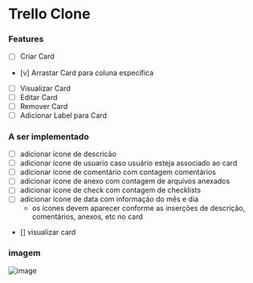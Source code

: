 # Trello Clone

### Features

- [ ] Criar Card
- [v] Arrastar Card para coluna específica
- [ ] Visualizar Card
- [ ] Editar Card
- [ ] Remover Card
- [ ] Adicionar Label para Card

### A ser implementado

- [ ] adicionar ícone de descricão
- [ ] adicionar ícone de usuario caso usuário esteja associado ao card
- [ ] adicionar ícone de comentário com contagem comentários
- [ ] adicionar ícone de anexo com contagem de arquivos anexados
- [ ] adicionar ícone de check com contagem de checklists
- [ ] adicionar ícone de data com informação do mês e dia
  - os ícones devem aparecer conforme as inserções de descrição, comentários, anexos, etc no card
- [] visualizar card

### imagem

![image](https://user-images.githubusercontent.com/28652407/147904510-c48125e8-aa14-4cc0-89c0-3fead3435df4.png)

